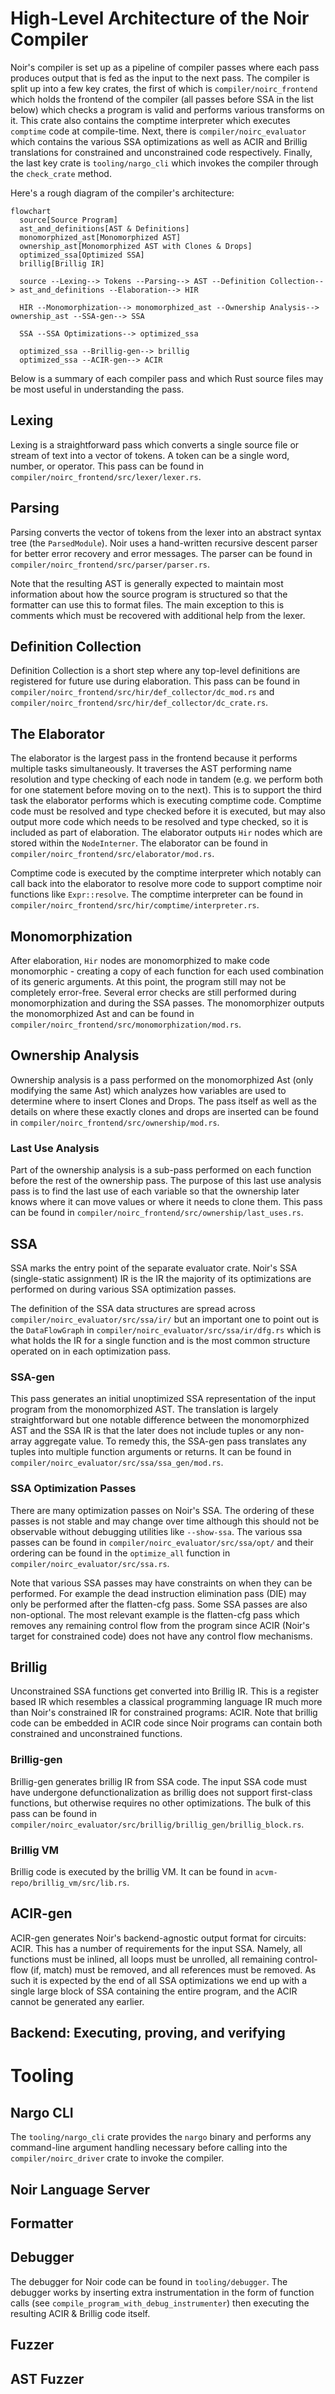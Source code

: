 # High-Level Architecture of the Noir Compiler

Noir's compiler is set up as a pipeline of compiler passes where each pass produces output
that is fed as the input to the next pass. The compiler is split up into a few key crates, the
first of which is `compiler/noirc_frontend` which holds the frontend of the compiler (all passes before
SSA in the list below) which checks a program is valid and performs various transforms on it.
This crate also contains the comptime interpreter which executes `comptime` code at compile-time.
Next, there is `compiler/noirc_evaluator` which contains the various SSA optimizations as well
as ACIR and Brillig translations for constrained and unconstrained code respectively. Finally,
the last key crate is `tooling/nargo_cli` which invokes the compiler through the `check_crate` method.

Here's a rough diagram of the compiler's architecture:

```mermaid
flowchart
  source[Source Program]
  ast_and_definitions[AST & Definitions]
  monomorphized_ast[Monomorphized AST]
  ownership_ast[Monomorphized AST with Clones & Drops]
  optimized_ssa[Optimized SSA]
  brillig[Brillig IR]

  source --Lexing--> Tokens --Parsing--> AST --Definition Collection--> ast_and_definitions --Elaboration--> HIR

  HIR --Monomorphization--> monomorphized_ast --Ownership Analysis--> ownership_ast --SSA-gen--> SSA

  SSA --SSA Optimizations--> optimized_ssa

  optimized_ssa --Brillig-gen--> brillig
  optimized_ssa --ACIR-gen--> ACIR
```

Below is a summary of each compiler pass and which Rust source files may be most useful in
understanding the pass.

## Lexing

Lexing is a straightforward pass which converts a single source file or stream of text into a vector
of tokens. A token can be a single word, number, or operator. This pass can be found in
`compiler/noirc_frontend/src/lexer/lexer.rs`.

## Parsing

Parsing converts the vector of tokens from the lexer into an abstract syntax tree (the
`ParsedModule`). Noir uses a hand-written recursive descent parser for better error recovery and
error messages. The parser can be found in `compiler/noirc_frontend/src/parser/parser.rs`.

Note that the resulting AST is generally expected to maintain most information about how the source
program is structured so that the formatter can use this to format files. The main exception to this
is comments which must be recovered with additional help from the lexer.

## Definition Collection

Definition Collection is a short step where any top-level definitions are registered for future use
during elaboration. This pass can be found in `compiler/noirc_frontend/src/hir/def_collector/dc_mod.rs`
and `compiler/noirc_frontend/src/hir/def_collector/dc_crate.rs`.

## The Elaborator

The elaborator is the largest pass in the frontend because it performs multiple tasks simultaneously.
It traverses the AST performing name resolution and type checking of each node in tandem (e.g. we
perform both for one statement before moving on to the next). This is to support the third task the
elaborator performs which is executing comptime code. Comptime code must be resolved and type
checked before it is executed, but may also output more code which needs to be resolved and type
checked, so it is included as part of elaboration. The elaborator outputs `Hir` nodes which are
stored within the `NodeInterner`. The elaborator can be found in `compiler/noirc_frontend/src/elaborator/mod.rs`.

Comptime code is executed by the comptime interpreter which notably can call back into the
elaborator to resolve more code to support comptime noir functions like `Expr::resolve`.
The comptime interpreter can be found in `compiler/noirc_frontend/src/hir/comptime/interpreter.rs`.

## Monomorphization

After elaboration, `Hir` nodes are monomorphized to make code monomorphic - creating a copy of each
function for each used combination of its generic arguments. At this point, the program still may not
be completely error-free. Several error checks are still performed during monomorphization and during the SSA passes.
The monomorphizer outputs the monomorphized Ast and can be found in `compiler/noirc_frontend/src/monomorphization/mod.rs`.

## Ownership Analysis

Ownership analysis is a pass performed on the monomorphized Ast (only modifying the same Ast) which
analyzes how variables are used to determine where to insert Clones and Drops. The pass itself as well
as the details on where these exactly clones and drops are inserted can be found in `compiler/noirc_frontend/src/ownership/mod.rs`.

### Last Use Analysis

Part of the ownership analysis is a sub-pass performed on each function before the rest of the ownership pass.
The purpose of this last use analysis pass is to find the last use of each variable so that the ownership
later knows where it can move values or where it needs to clone them. This pass can be found in
`compiler/noirc_frontend/src/ownership/last_uses.rs`.

## SSA

SSA marks the entry point of the separate evaluator crate. Noir's SSA (single-static assignment) IR
is the IR the majority of its optimizations are performed on during various SSA optimization passes.

The definition of the SSA data structures are spread across `compiler/noirc_evaluator/src/ssa/ir/`
but an important one to point out is the `DataFlowGraph` in `compiler/noirc_evaluator/src/ssa/ir/dfg.rs`
which is what holds the IR for a single function and is the most common structure operated on in each
optimization pass.

### SSA-gen

This pass generates an initial unoptimized SSA representation of the input program from the
monomorphized AST. The translation is largely straightforward but one notable difference between the
monomorphized AST and the SSA IR is that the later does not include tuples or any non-array aggregate
value. To remedy this, the SSA-gen pass translates any tuples into multiple function arguments or returns.
It can be found in `compiler/noirc_evaluator/src/ssa/ssa_gen/mod.rs`.

### SSA Optimization Passes

There are many optimization passes on Noir's SSA. The ordering of these passes is not stable and may
change over time although this should not be observable without debugging utilities like `--show-ssa`.
The various ssa passes can be found in `compiler/noirc_evaluator/src/ssa/opt/` and their ordering
can be found in the `optimize_all` function in `compiler/noirc_evaluator/src/ssa.rs`.

Note that various SSA passes may have constraints on when they can be performed. For example the
dead instruction elimination pass (DIE) may only be performed after the flatten-cfg pass. Some
SSA passes are also non-optional. The most relevant example is the flatten-cfg pass which removes
any remaining control flow from the program since ACIR (Noir's target for constrained code) does
not have any control flow mechanisms.

## Brillig

Unconstrained SSA functions get converted into Brillig IR. This is a register based IR which
resembles a classical programming language IR much more than Noir's constrained IR for constrained
programs: ACIR. Note that brillig code can be embedded in ACIR code since Noir programs can contain
both constrained and unconstrained functions.

### Brillig-gen

Brillig-gen generates brillig IR from SSA code. The input SSA code must have undergone defunctionalization
as brillig does not support first-class functions, but otherwise requires no other optimizations.
The bulk of this pass can be found in `compiler/noirc_evaluator/src/brillig/brillig_gen/brillig_block.rs`.

### Brillig VM

Brillig code is executed by the brillig VM. It can be found in `acvm-repo/brillig_vm/src/lib.rs`.

## ACIR-gen

ACIR-gen generates Noir's backend-agnostic output format for circuits: ACIR. This has a number of requirements
for the input SSA. Namely, all functions must be inlined, all loops must be unrolled, all remaining control-flow
(if, match) must be removed, and all references must be removed. As such it is expected by the end of all
SSA optimizations we end up with a single large block of SSA containing the entire program, and the ACIR cannot
be generated any earlier.

## Backend: Executing, proving, and verifying

# Tooling

## Nargo CLI

The `tooling/nargo_cli` crate provides the `nargo` binary and performs any command-line argument handling
necessary before calling into the `compiler/noirc_driver` crate to invoke the compiler.

## Noir Language Server

## Formatter

## Debugger

The debugger for Noir code can be found in `tooling/debugger`. The debugger works by inserting extra
instrumentation in the form of function calls (see `compile_program_with_debug_instrumenter`) then
executing the resulting ACIR & Brillig code itself.

## Fuzzer

## AST Fuzzer
